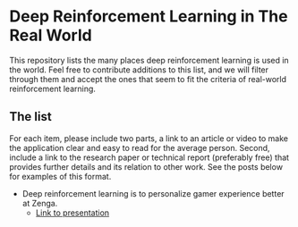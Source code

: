 
# Deep Reinforcement Learning in The Real World

This repository lists the many places deep reinforcement learning is used in the world. Feel free to contribute additions to this list, and we will filter through them and accept the ones that seem to fit the criteria of real-world reinforcement learning.


## The list

For each item, please include two parts, a link to an article or video to make the application clear and easy to read for the average person. Second, include a link to the research paper or technical report (preferably free) that provides further details and its relation to other work. See the posts below for examples of this format.

* Deep reinforcement learning is to personalize gamer experience better at Zenga.
  - [Link to presentation](https://www.youtube.com/watch?v=q4b-HHG5dG4)

  
